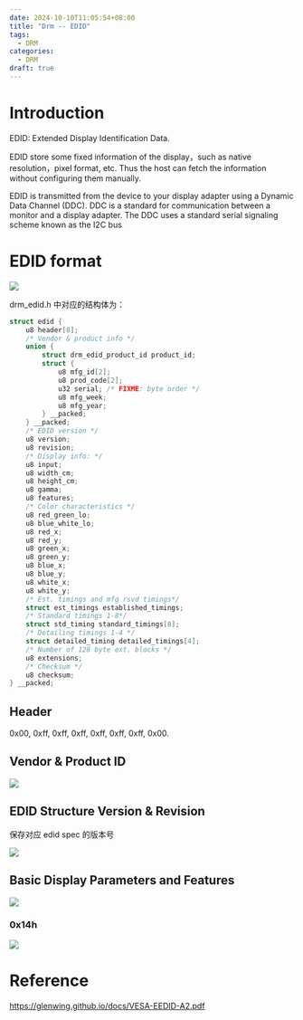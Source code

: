 ```yaml
---
date: 2024-10-10T11:05:54+08:00
title: "Drm -- EDID"
tags:
  - DRM
categories:
  - DRM
draft: true
---
```


# Introduction

EDID: Extended Display Identification Data.

EDID store some fixed information of the display，such as native resolution，pixel format, etc. Thus the host can fetch the information without configuring them manually.

EDID is transmitted from the device to your display adapter using a Dynamic Data Channel (DDC). DDC is a standard for communication between a monitor and a display adapter. The DDC uses a standard serial signaling scheme known as the I2C bus

# EDID format

![](https://xyc-1316422823.cos.ap-shanghai.myqcloud.com/20241011112935.png)

drm_edid.h 中对应的结构体为：

```c
struct edid {
	u8 header[8];
	/* Vendor & product info */
	union {
		struct drm_edid_product_id product_id;
		struct {
			u8 mfg_id[2];
			u8 prod_code[2];
			u32 serial; /* FIXME: byte order */
			u8 mfg_week;
			u8 mfg_year;
		} __packed;
	} __packed;
	/* EDID version */
	u8 version;
	u8 revision;
	/* Display info: */
	u8 input;
	u8 width_cm;
	u8 height_cm;
	u8 gamma;
	u8 features;
	/* Color characteristics */
	u8 red_green_lo;
	u8 blue_white_lo;
	u8 red_x;
	u8 red_y;
	u8 green_x;
	u8 green_y;
	u8 blue_x;
	u8 blue_y;
	u8 white_x;
	u8 white_y;
	/* Est. timings and mfg rsvd timings*/
	struct est_timings established_timings;
	/* Standard timings 1-8*/
	struct std_timing standard_timings[8];
	/* Detailing timings 1-4 */
	struct detailed_timing detailed_timings[4];
	/* Number of 128 byte ext. blocks */
	u8 extensions;
	/* Checksum */
	u8 checksum;
} __packed;
```

## Header

0x00, 0xff, 0xff, 0xff, 0xff, 0xff, 0xff, 0x00.

## Vendor & Product ID

![](https://xyc-1316422823.cos.ap-shanghai.myqcloud.com/20241015152641.png)

## EDID Structure Version & Revision

保存对应 edid spec 的版本号

![](https://xyc-1316422823.cos.ap-shanghai.myqcloud.com/20241015153059.png)

## Basic Display Parameters and Features

![](https://xyc-1316422823.cos.ap-shanghai.myqcloud.com/20241015153153.png)

### 0x14h

![](https://xyc-1316422823.cos.ap-shanghai.myqcloud.com/20241015153609.png)

###

# Reference

https://glenwing.github.io/docs/VESA-EEDID-A2.pdf
